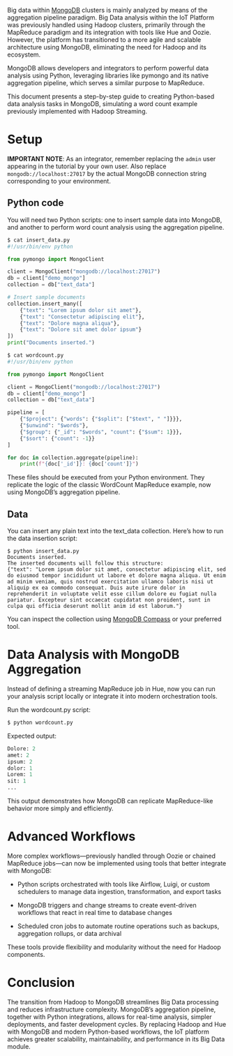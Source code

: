 Big data within [MongoDB](https://www.mongodb.com) clusters is mainly analyzed by means of the aggregation pipeline paradigm. Big Data analysis within the IoT Platform was previously handled using Hadoop clusters, primarily through the MapReduce paradigm and its integration with tools like Hue and Oozie. However, the platform has transitioned to a more agile and scalable architecture using MongoDB, eliminating the need for Hadoop and its ecosystem.

MongoDB allows developers and integrators to perform powerful data analysis using Python, leveraging libraries like pymongo and its native aggregation pipeline, which serves a similar purpose to MapReduce.

This document presents a step-by-step guide to creating Python-based data analysis tasks in MongoDB, simulating a word count example previously implemented with Hadoop Streaming.

# Setup
**IMPORTANT NOTE**: As an integrator, remember replacing the `admin` user appearing in the tutorial by your own user. Also replace `mongodb://localhost:27017` by the actual MongoDB connection string corresponding to your environment.

## Python code
You will need two Python scripts: one to insert sample data into MongoDB, and another to perform word count analysis using the aggregation pipeline.

```Python
$ cat insert_data.py
#!/usr/bin/env python

from pymongo import MongoClient

client = MongoClient("mongodb://localhost:27017")
db = client["demo_mongo"]
collection = db["text_data"]

# Insert sample documents
collection.insert_many([
    {"text": "Lorem ipsum dolor sit amet"},
    {"text": "Consectetur adipiscing elit"},
    {"text": "Dolore magna aliqua"},
    {"text": "Dolore sit amet dolor ipsum"}
])
print("Documents inserted.")
```

```Python
$ cat wordcount.py
#!/usr/bin/env python

from pymongo import MongoClient

client = MongoClient("mongodb://localhost:27017")
db = client["demo_mongo"]
collection = db["text_data"]

pipeline = [
    {"$project": {"words": {"$split": ["$text", " "]}}},
    {"$unwind": "$words"},
    {"$group": {"_id": "$words", "count": {"$sum": 1}}},
    {"$sort": {"count": -1}}
]

for doc in collection.aggregate(pipeline):
    print(f"{doc['_id']}: {doc['count']}")
```
These files should be executed from your Python environment. They replicate the logic of the classic WordCount MapReduce example, now using MongoDB’s aggregation pipeline.

## Data
You can insert any plain text into the text_data collection. Here’s how to run the data insertion script:

```
$ python insert_data.py
Documents inserted.
The inserted documents will follow this structure:
{"text": "Lorem ipsum dolor sit amet, consectetur adipiscing elit, sed do eiusmod tempor incididunt ut labore et dolore magna aliqua. Ut enim ad minim veniam, quis nostrud exercitation ullamco laboris nisi ut aliquip ex ea commodo consequat. Duis aute irure dolor in reprehenderit in voluptate velit esse cillum dolore eu fugiat nulla pariatur. Excepteur sint occaecat cupidatat non proident, sunt in culpa qui officia deserunt mollit anim id est laborum."}
```
You can inspect the collection using [MongoDB Compass](https://www.mongodb.com/es/products/tools/compass) or your preferred tool.

# Data Analysis with MongoDB Aggregation
Instead of defining a streaming MapReduce job in Hue, now you can run your analysis script locally or integrate it into modern orchestration tools.

Run the wordcount.py script:

```Python
$ python wordcount.py
```

Expected output:

```Python
Dolore: 2
amet: 2
ipsum: 2
dolor: 1
Lorem: 1
sit: 1
...
```
This output demonstrates how MongoDB can replicate MapReduce-like behavior more simply and efficiently.

# Advanced Workflows
More complex workflows—previously handled through Oozie or chained MapReduce jobs—can now be implemented using tools that better integrate with MongoDB:

* Python scripts orchestrated with tools like Airflow, Luigi, or custom schedulers to manage data ingestion, transformation, and export tasks

* MongoDB triggers and change streams to create event-driven workflows that react in real time to database changes

* Scheduled cron jobs to automate routine operations such as backups, aggregation rollups, or data archival

These tools provide flexibility and modularity without the need for Hadoop components.


# Conclusion
The transition from Hadoop to MongoDB streamlines Big Data processing and reduces infrastructure complexity. MongoDB’s aggregation pipeline, together with Python integrations, allows for real-time analysis, simpler deployments, and faster development cycles.
By replacing Hadoop and Hue with MongoDB and modern Python-based workflows, the IoT platform achieves greater scalability, maintainability, and performance in its Big Data module.
